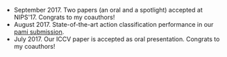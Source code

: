- September 2017. Two papers (an oral and a spotlight) accepted at NIPS'17. Congrats to my coauthors!
- August 2017. State-of-the-art action classification performance in our [pami submission](http://www.robots.ox.ac.uk/~hbilen/assets/pdf/Bilen16c.pdf).
- July 2017. Our ICCV paper is accepted as oral presentation. Congrats to my coauthors! 
<!-- # - June 2017. I will be a lecturer in the University of Edinburgh starting from September. -->
<!-- # - June 2017. My new homepage is finally up. -->
<!-- # - December 2016. Coorganizing [Brave new ideas for motion representations in videos workshop](http://bravenewmotion.github.io/) in CVPR'17. -->


